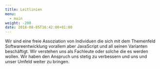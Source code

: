 ```yaml
---
title: Leitlinien
menu:
  - main
weight: -200
date: 2018-08-05T16:42:00+01:00
---
```


Wir sind eine freie Assoziation von Individuen die sich mit dem Themenfeld Softwareentwicklung vorallem aber JavaScript und all seinen Varianten beschäftigt. Wir verstehen uns als Fachleute oder solche die es werden wollen. Wir haben den Anspruch uns stetig zu verbessern und uns und unser Umfeld weiter zu bringen.
